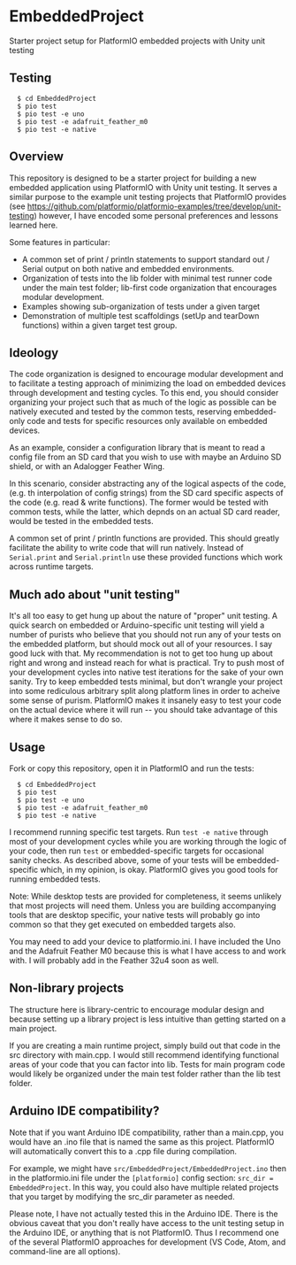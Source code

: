 # EmbeddedProject

Starter project setup for PlatformIO embedded projects with Unity unit testing


## Testing

```
  $ cd EmbeddedProject
  $ pio test
  $ pio test -e uno
  $ pio test -e adafruit_feather_m0
  $ pio test -e native
```

## Overview

This repository is designed to be a starter project for building a new
embedded application using PlatformIO with Unity unit testing. It serves a
similar purpose to the example unit testing projects that PlatformIO provides
(see https://github.com/platformio/platformio-examples/tree/develop/unit-testing)
however, I have encoded some personal preferences and lessons learned here.

Some features in particular:

 * A common set of print / println statements to support standard out / Serial
   output on both native and embedded environments.
 * Organization of tests into the lib folder with minimal test runner code
   under the main test folder; lib-first code organization that
   encourages modular development.
 * Examples showing sub-organization of tests under a given target
 * Demonstration of multiple test scaffoldings (setUp and tearDown functions)
   within a given target test group.


## Ideology

The code organization is designed to encourage modular development and to
facilitate a testing approach of minimizing the load on embedded devices
through development and testing cycles. To this end, you should consider
organizing your project such that as much of the logic as possible can be
natively executed and tested by the common tests, reserving embedded-only
code and tests for specific resources only available on embedded devices.

As an example, consider a configuration library that is meant to read a
config file from an SD card that you wish to use with maybe an Arduino SD
shield, or with an Adalogger Feather Wing.

In this scenario, consider abstracting any of the logical aspects of the code,
(e.g. th interpolation of config strings) from the SD card specific aspects
of the code (e.g. read & write functions). The former would be tested with
common tests, while the latter, which depnds on an actual SD card reader, would
be tested in the embedded tests.

A common set of print / println functions are provided. This should greatly
facilitate the ability to write code that will run natively. Instead of
`Serial.print` and `Serial.println` use these provided functions which work
across runtime targets.

## Much ado about "unit testing"

It's all too easy to get hung up about the nature of "proper" unit testing.
A quick search on embedded or Arduino-specific unit testing will yield a
number of purists who believe that you should not run any of your tests
on the embedded platform, but should mock out all of your resources. I say
good luck with that. My recommendation is not to get too hung up about right
and wrong and instead reach for what is practical. Try to push most of your
development cycles into native test iterations for the sake of your own sanity.
Try to keep embedded tests minimal, but don't wrangle your project into some
rediculous arbitrary split along platform lines in order to acheive some sense
of purism. PlatformIO makes it insanely easy to test your code on the actual
device where it will run -- you should take advantage of this where it makes
sense to do so.

## Usage

Fork or copy this repository, open it in PlatformIO and run the tests:

```
  $ cd EmbeddedProject
  $ pio test
  $ pio test -e uno
  $ pio test -e adafruit_feather_m0
  $ pio test -e native
```

I recommend running specific test targets. Run `test -e native` through most
of your development cycles while you are working through the logic of your
code, then run `test` or embedded-specific targets for occasional sanity checks.
As described above, some of your tests will be embedded-specific which, in my
opinion, is okay. PlatformIO gives you good tools for running embedded tests.

Note: While desktop tests are provided for completeness, it seems unlikely that
most projects will need them. Unless you are building accompanying tools that
are desktop specific, your native tests will probably go into common so that
they get executed on embedded targets also.

You may need to add your device to platformio.ini. I have included the Uno and
the Adafruit Feather M0 because this is what I have access to and work with. I
will probably add in the Feather 32u4 soon as well.

## Non-library projects

The structure here is library-centric to encourage modular design and because
setting up a library project is less intuitive than getting started on a main
project.

If you are creating a main runtime project, simply build out that code in the
src directory with main.cpp. I would still recommend identifying functional
areas of your code that you can factor into lib. Tests for main program code
would likely be organized under the main test folder rather than the lib
test folder.

## Arduino IDE compatibility?

Note that if you want Arduino IDE compatibility, rather than a main.cpp, you
would have an .ino file that is named the same as this project. PlatformIO will
automatically convert this to a .cpp file during compilation.

For example, we might have `src/EmbeddedProject/EmbeddedProject.ino` then in
the platformio.ini file under the `[platformio]` config section:
`src_dir = EmbeddedProject`. In this way, you could also have multiple
related projects that you target by modifying the src_dir parameter as
needed.

Please note, I have not actually tested this in the Arduino IDE. There is the
obvious caveat that you don't really have access to the unit testing setup
in the Arduino IDE, or anything that is not PlatformIO. Thus I recommend one of
the several PlatformIO approaches for development (VS Code, Atom, and
command-line are all options).
